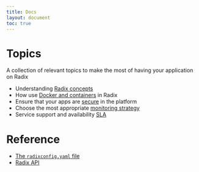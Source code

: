 ```yaml
---
title: Docs
layout: document
toc: true
---
```


# Topics

A collection of relevant topics to make the most of having your application on Radix

- Understanding [Radix concepts](docs/topic-concepts/)
- How use [Docker and containers](docs/topic-docker/) in Radix
- Ensure that your apps are [secure](docs/topic-security/) in the platform
- Choose the most appropriate [monitoring strategy](docs/topic-monitoring/)
- Service support and availability [SLA](docs/topic-sla/)

# Reference

- [The `radixconfig.yaml` file](docs/reference-radix-config/)
- [Radix API](docs/reference-radix-api/)
